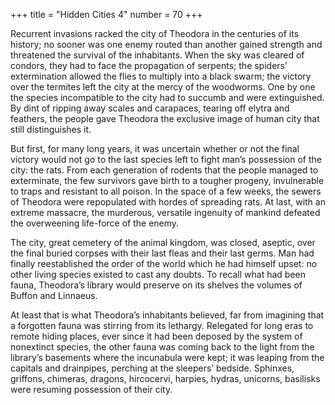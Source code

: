 +++
title = "Hidden Cities 4"
number = 70
+++

Recurrent invasions racked the city of Theodora in the centuries of its history; no sooner was one enemy routed than another gained strength and threatened the survival of the inhabitants. When the sky was cleared of condors, they had to face the propagation of serpents; the spiders’ extermination allowed the flies to multiply into a black swarm; the victory over the termites left the city at the mercy of the woodworms. One by one the species incompatible to the city had to succumb and were extinguished. By dint of ripping away scales and carapaces, tearing off elytra and feathers, the people gave Theodora the exclusive image of human city that still distinguishes it.

But first, for many long years, it was uncertain whether or not the final victory would not go to the last species left to fight man’s possession of the city: the rats. From each generation of rodents that the people managed to exterminate, the few survivors gave birth to a tougher progeny, invulnerable to traps and resistant to all poison. In the space of a few weeks, the sewers of Theodora were repopulated with hordes of spreading rats. At last, with an extreme massacre, the murderous, versatile ingenuity of mankind defeated the overweening life-force of the enemy.

The city, great cemetery of the animal kingdom, was closed, aseptic, over the final buried corpses with their last fleas and their last germs. Man had finally reestablished the order of the world which he had himself upset: no other living species existed to cast any doubts. To recall what had been fauna, Theodora’s library would preserve on its shelves the volumes of Buffon and Linnaeus.

At least that is what Theodora’s inhabitants believed, far from imagining that a forgotten fauna was stirring from its lethargy. Relegated for long eras to remote hiding places, ever since it had been deposed by the system of nonextinct species, the other fauna was coming back to the light from the library’s basements where the incunabula were kept; it was leaping from the capitals and drainpipes, perching at the sleepers’ bedside. Sphinxes, griffons, chimeras, dragons, hircocervi, harpies, hydras, unicorns, basilisks were resuming possession of their city.